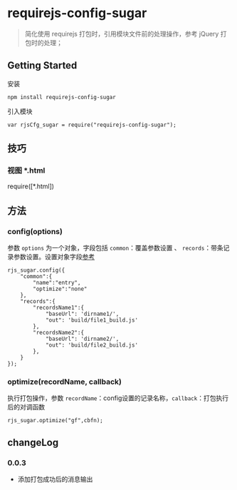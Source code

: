 # requirejs-config-sugar

> 简化使用 requirejs 打包时，引用模块文件前的处理操作，参考 jQuery 打包时的处理；

## Getting Started

安装

`npm install requirejs-config-sugar`

引入模块

`var rjsCfg_sugar = require("requirejs-config-sugar");`

## 技巧

### 视图 *.html
require([*.html])

## 方法

### config(options)
参数 `options` 为一个对象，字段包括 `common`：覆盖参数设置 、 `records`：带条记录参数设置。设置对象字段[参考](https://github.com/requirejs/r.js/blob/master/build/example.build.js)

    rjs_sugar.config({
    	"common":{
    		"name":"entry",
    		"optimize":"none"
    	},
    	"records":{
    		"recordsName1":{
    			"baseUrl": 'dirname1/',
    			"out": 'build/file1_build.js'
    		},
    		"recordsName2":{
    			"baseUrl": 'dirname2/',
    			"out": 'build/file2_build.js'
    		},
    	}
    });

### optimize(recordName, callback)
执行打包操作，参数 `recordName`：config设置的记录名称，`callback`：打包执行后的对调函数

	rjs_sugar.optimize("gf",cbfn);

## changeLog

### 0.0.3

- 添加打包成功后的消息输出



